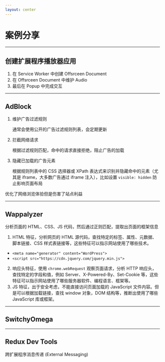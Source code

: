 ```yaml
---
layout: center
---
```


# 案例分享

---

## 创建扩展程序播放器应用

1. 在 Service Worker 中创建 Offsrceen Document
2. 在 Offsrceen Document 中维护 Audio
3. 最后在 Popup 中完成交互

---

## AdBlock

1. 维护广告过滤规则

    通常会使用公开的广告过滤规则列表，会定期更新

2. 拦截网络请求

    根据过滤规则匹配，命中的请求直接拒绝，阻止广告的加载

3. 隐藏已加载的广告元素

    根据规则列表中的 CSS 选择器或 XPath 表达式来识别并隐藏命中的元素（尤其是 iframe，大多数广告通过 iframe 注入），比如设置 `visible: hidden` 防止影响页面布局


优化了网络浏览体验但是伤害了站点利益

---

## Wappalyzer

分析页面的 HTML、CSS、JS 代码，然后通过正则匹配，提取出页面的框架信息

1. HTML 特征，分析网页的 HTML 源代码，查找特定的标签、属性、元数据、脚本链接、CSS 样式表链接等，这些特征可以指示网站使用了哪些技术。

- `<meta name="generator" content="WordPress">`
- `<script src="https://cdn.jquery.com/jquery.min.js">`

2. 响应头特征，使用 `chrome.webRequest` 观察页面请求，分析 HTTP 响应头，查找特定的字段和值，例如 Server、X-Powered-By、Set-Cookie 等，这些特征可以指示网站使用了哪些服务器软件、编程语言、框架等。
3. JS 特征，出于安全考虑，不能直接访问页面加载的 JavaScript 文件内容。但是可以根据加载链接，查找 window 对象，DOM 结构等，推断出使用了哪些 JavaScript 库或框架。

---

## SwitchyOmega

---

## Redux Dev Tools

跨扩展程序消息传递 (External Messaging)
